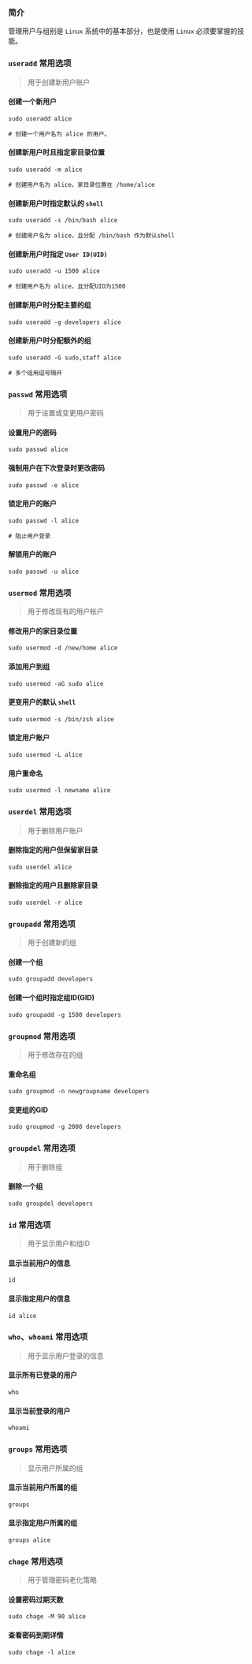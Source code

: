 ### 简介

管理用户与组别是 `Linux` 系统中的基本部分，也是使用 `Linux` 必须要掌握的技能。

### `useradd` 常用选项

> 用于创建新用户账户

#### 创建一个新用户

```shell
sudo useradd alice

# 创建一个用户名为 alice 的用户。
```

#### 创建新用户时且指定家目录位置

```shell
sudo useradd -m alice

# 创建用户名为 alice，家目录位置在 /home/alice
```

#### 创建新用户时指定默认的 `shell`

```shell
sudo useradd -s /bin/bash alice

# 创建用户名为 alice，且分配 /bin/bash 作为默认shell
```

#### 创建新用户时指定 `User ID(UID)`

```shell
sudo useradd -u 1500 alice

# 创建用户名为 alice，且分配UID为1500
```

#### 创建新用户时分配主要的组

```shell
sudo useradd -g developers alice
```

#### 创建新用户时分配额外的组

```shell
sudo useradd -G sudo,staff alice

# 多个组用逗号隔开
```

### `passwd` 常用选项

> 用于设置或变更用户密码

#### 设置用户的密码

```shell
sudo passwd alice
```

#### 强制用户在下次登录时更改密码

```shell
sudo passwd -e alice
```

#### 锁定用户的账户

```shell
sudo passwd -l alice

# 阻止用户登录
```

#### 解锁用户的账户

```shell
sudo passwd -u alice
```

### `usermod` 常用选项

> 用于修改现有的用户帐户

#### 修改用户的家目录位置

```shell
sudo usermod -d /new/home alice
```

#### 添加用户到组

```shell
sudo usermod -aG sudo alice
```

#### 更变用户的默认 `shell`

```shell
sudo usermod -s /bin/zsh alice
```

#### 锁定用户账户

```shell
sudo usermod -L alice
```

#### 用户重命名

```shell
sudo usermod -l newname alice
```

### `userdel` 常用选项

> 用于删除用户账户

#### 删除指定的用户但保留家目录

```shell
sudo userdel alice
```

#### 删除指定的用户且删除家目录

```shell
sudo userdel -r alice
```

### `groupadd` 常用选项

> 用于创建新的组

#### 创建一个组

```shell
sudo groupadd developers
```

#### 创建一个组时指定组ID(GID)

```shell
sudo groupadd -g 1500 developers
```

### `groupmod` 常用选项

> 用于修改存在的组

#### 重命名组

```shell
sudo groupmod -n newgroupname developers
```

#### 变更组的GID

```shell
sudo groupmod -g 2000 developers
```

### `groupdel` 常用选项

> 用于删除组

#### 删除一个组

```shell
sudo groupdel developers
```

### `id` 常用选项

> 用于显示用户和组ID

#### 显示当前用户的信息

```shell
id
```

#### 显示指定用户的信息

```shell
id alice
```

### `who`、`whoami` 常用选项

> 用于显示用户登录的信息

#### 显示所有已登录的用户

```shell
who
```

#### 显示当前登录的用户

```shell
whoami
```

### `groups` 常用选项

> 显示用户所属的组

#### 显示当前用户所属的组

```shell
groups
```

#### 显示指定用户所属的组

```shell
groups alice
```

### `chage` 常用选项

> 用于管理密码老化策略

#### 设置密码过期天数

```shell
sudo chage -M 90 alice
```

#### 查看密码到期详情

```shell
sudo chage -l alice
```
